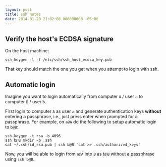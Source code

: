 ```yaml
---
layout: post
title: ssh notes
date: 2014-01-20 21:02:08.000000000 -05:00
---
```


## Verify the host's ECDSA signature

On the host machine:

    ssh-keygen -l -f /etc/ssh/ssh_host_ecdsa_key.pub

That key should match the one you get when you attempt to login with ssh.

## Automatic login

Imagine you want to login automatically from computer `A` / user `a` to computer `B` / user `b`.

First login to computer `A` as user `a` and generate authentication keys **without** entering a passphrase, i.e., just press enter when prompted for a passphrase. For example, on `a@A` do the following to setup automatic login to `b@B`:

    ssh-keygen -t rsa -b 4096
    ssh b@B mkdir -p .ssh
    cat ~/.ssh/id_rsa.pub | ssh b@B 'cat >> .ssh/authorized_keys'

Now, you will be able to login from `a@A` into `B` as `b@B` without a passphrase using `ssh b@B`.
